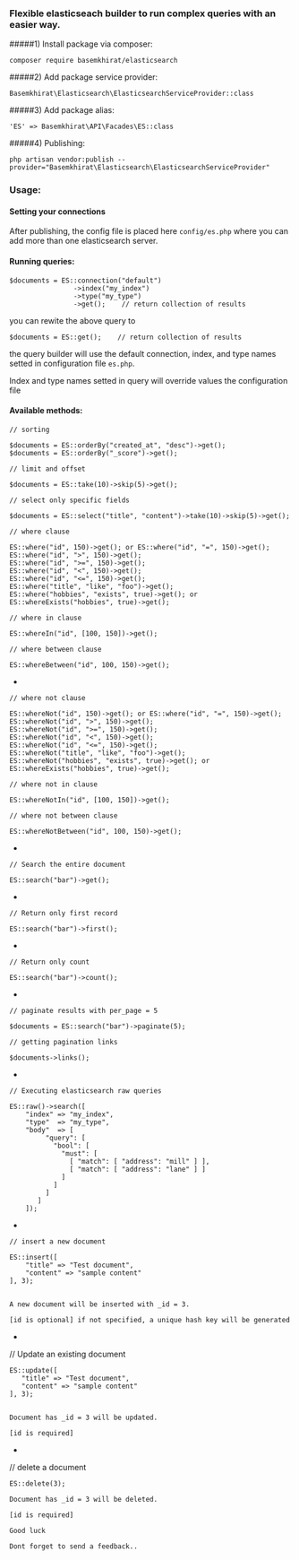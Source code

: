### Flexible elasticseach builder to run complex queries with an easier way.

#####1) Install package via composer:

	composer require basemkhirat/elasticsearch

#####2) Add package service provider:

	Basemkhirat\Elasticsearch\ElasticsearchServiceProvider::class
	
#####3) Add package alias:

	'ES' => Basemkhirat\API\Facades\ES::class
	
#####4) Publishing:
    
    php artisan vendor:publish --provider="Basemkhirat\Elasticsearch\ElasticsearchServiceProvider"
	
### Usage:

#### Setting your connections

  
  After publishing, the config file is placed here `config/es.php`
  where you can add more than one elasticsearch server.


#### Running queries:

    $documents = ES::connection("default")
                    ->index("my_index")
                    ->type("my_type")
                    ->get();    // return collection of results

you can rewite the above query to

    $documents = ES::get();    // return collection of results
    
the query builder will use the default connection, index, and type names setted in configuration file `es.php`. 
 
Index and type names setted in query will override values the configuration file

#### Available methods:


    // sorting
    
    $documents = ES::orderBy("created_at", "desc")->get();
    $documents = ES::orderBy("_score")->get();
    
    // limit and offset
    
    $documents = ES::take(10)->skip(5)->get();
    
    // select only specific fields
    
    $documents = ES::select("title", "content")->take(10)->skip(5)->get();
    
    // where clause
    
    ES::where("id", 150)->get(); or ES::where("id", "=", 150)->get();
    ES::where("id", ">", 150)->get();
    ES::where("id", ">=", 150)->get();
    ES::where("id", "<", 150)->get();
    ES::where("id", "<=", 150)->get();
    ES::where("title", "like", "foo")->get();
    ES::where("hobbies", "exists", true)->get(); or ES::whereExists("hobbies", true)->get();
    
    // where in clause
    
    ES::whereIn("id", [100, 150])->get();
    
    // where between clause 
    
    ES::whereBetween("id", 100, 150)->get();
   
  -
    
    // where not clause
    
    ES::whereNot("id", 150)->get(); or ES::where("id", "=", 150)->get();
    ES::whereNot("id", ">", 150)->get();
    ES::whereNot("id", ">=", 150)->get();
    ES::whereNot("id", "<", 150)->get();
    ES::whereNot("id", "<=", 150)->get();
    ES::whereNot("title", "like", "foo")->get();
    ES::whereNot("hobbies", "exists", true)->get(); or ES::whereExists("hobbies", true)->get();
    
    // where not in clause
    
    ES::whereNotIn("id", [100, 150])->get();
    
    // where not between clause 
    
    ES::whereNotBetween("id", 100, 150)->get();
    
    
  -
  
    // Search the entire document
    
    ES::search("bar")->get();
    
    
  -
  
    // Return only first record
    
    ES::search("bar")->first();
    
  -
  
    // Return only count
    
    ES::search("bar")->count();
    
  -
    
    // paginate results with per_page = 5
      
    $documents = ES::search("bar")->paginate(5);
    
    // getting pagination links
    
    $documents->links();
    
    
  -
  
    // Executing elasticsearch raw queries
    
    ES::raw()->search([
        "index" => "my_index",
        "type"  => "my_type",
        "body"  => [
             "query": [
               "bool": [
                 "must": [
                   [ "match": [ "address": "mill" ] ],
                   [ "match": [ "address": "lane" ] ] 
                 ]
               ]
             ]
           ]
        ]);
  
  
   -
   
    // insert a new document
    
    ES::insert([
        "title" => "Test document",
        "content" => "sample content"
    ], 3);
    
    
    A new document will be inserted with _id = 3.
  
    [id is optional] if not specified, a unique hash key will be generated 

   
   -
   
   // Update an existing document
       
    ES::update([
       "title" => "Test document",
       "content" => "sample content"
    ], 3);
        
        
    Document has _id = 3 will be updated.
    
    [id is required]
    
   -
   
   // delete a document
       
    ES::delete(3);
        
    Document has _id = 3 will be deleted.
    
    [id is required]
    

`Good luck`

`Dont forget to send a feedback..`